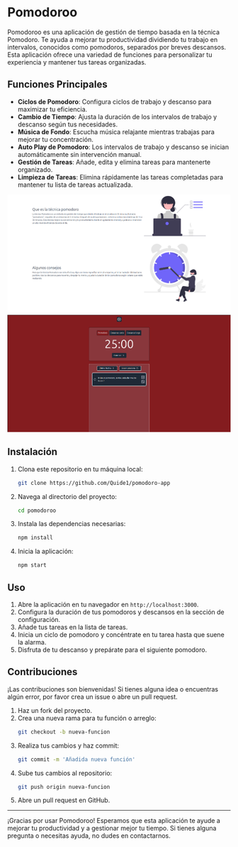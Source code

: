 # Pomodoroo

Pomodoroo es una aplicación de gestión de tiempo basada en la técnica Pomodoro. Te ayuda a mejorar tu productividad dividiendo tu trabajo en intervalos, conocidos como pomodoros, separados por breves descansos. Esta aplicación ofrece una variedad de funciones para personalizar tu experiencia y mantener tus tareas organizadas.

## Funciones Principales

- **Ciclos de Pomodoro**: Configura ciclos de trabajo y descanso para maximizar tu eficiencia.
- **Cambio de Tiempo**: Ajusta la duración de los intervalos de trabajo y descanso según tus necesidades.
- **Música de Fondo**: Escucha música relajante mientras trabajas para mejorar tu concentración.
- **Auto Play de Pomodoro**: Los intervalos de trabajo y descanso se inician automáticamente sin intervención manual.
- **Gestión de Tareas**: Añade, edita y elimina tareas para mantenerte organizado.
- **Limpieza de Tareas**: Elimina rápidamente las tareas completadas para mantener tu lista de tareas actualizada.

![Pomodoro](https://github.com/Quide1/pomodoro-app/blob/main/public/PomodoroSs2.png)
![Pomodoroo Logo](https://github.com/Quide1/pomodoro-app/blob/main/public/PomodoroSS.png)
## Instalación

1. Clona este repositorio en tu máquina local:
    ```bash
    git clone https://github.com/Quide1/pomodoro-app
    ```

2. Navega al directorio del proyecto:
    ```bash
    cd pomodoroo
    ```

3. Instala las dependencias necesarias:
    ```bash
    npm install
    ```

4. Inicia la aplicación:
    ```bash
    npm start
    ```

## Uso

1. Abre la aplicación en tu navegador en `http://localhost:3000`.
2. Configura la duración de tus pomodoros y descansos en la sección de configuración.
3. Añade tus tareas en la lista de tareas.
4. Inicia un ciclo de pomodoro y concéntrate en tu tarea hasta que suene la alarma.
5. Disfruta de tu descanso y prepárate para el siguiente pomodoro.

## Contribuciones

¡Las contribuciones son bienvenidas! Si tienes alguna idea o encuentras algún error, por favor crea un issue o abre un pull request.

1. Haz un fork del proyecto.
2. Crea una nueva rama para tu función o arreglo:
    ```bash
    git checkout -b nueva-funcion
    ```
3. Realiza tus cambios y haz commit:
    ```bash
    git commit -m 'Añadida nueva función'
    ```
4. Sube tus cambios al repositorio:
    ```bash
    git push origin nueva-funcion
    ```
5. Abre un pull request en GitHub.


---

¡Gracias por usar Pomodoroo! Esperamos que esta aplicación te ayude a mejorar tu productividad y a gestionar mejor tu tiempo. Si tienes alguna pregunta o necesitas ayuda, no dudes en contactarnos.

